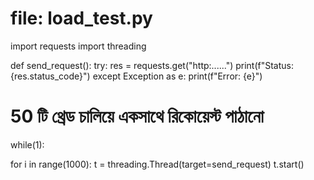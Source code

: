 # file: load_test.py
import requests
import threading

def send_request():
    try:
        res = requests.get("http:......")
        print(f"Status: {res.status_code}")
    except Exception as e:
        print(f"Error: {e}")

# 50 টি থ্রেড চালিয়ে একসাথে রিকোয়েস্ট পাঠানো
while(1):

  for i in range(1000):
      t = threading.Thread(target=send_request)
      t.start()

